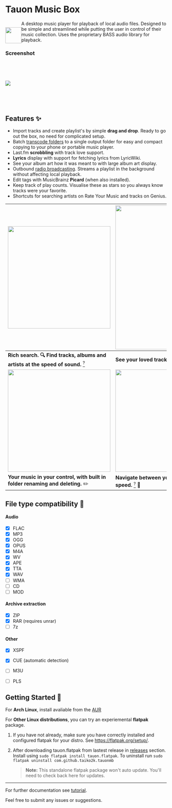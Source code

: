 # Tauon Music Box

<img src="https://user-images.githubusercontent.com/17271572/41101848-6ccf4ed0-6ab9-11e8-8ce8-7f62060b39c9.png" align="left" height="50px" hspace="0px" vspace="20px">

A desktop music player for playback of local audio files.
Designed to be simple and streamlined while putting the user in control of their music collection. Uses the proprietary BASS audio library for playback.

### Screenshot

<img src="https://user-images.githubusercontent.com/17271572/41158620-b1819762-6b7d-11e8-94b7-42a45c0b499b.jpg" hspace="0px" vspace="60px">


## Features :sparkles:

  - Import tracks and create playlist's by simple **drag and drop**. Ready to go out the box, no need for complicated setup.
  - Batch [transcode folders](https://github.com/Taiko2k/tauonmb/wiki/Transcoding-for-PMP-DAP-Smartphone) to a single output folder for easy and compact copying to your phone or portable music player.
  - Last.fm **scrobbling** with track love support.
  - **Lyrics** display with support for fetching lyrics from LyricWiki.
  - See your album art how it was meant to with large album art display.
  - Outbound [radio broadcasting](https://github.com/Taiko2k/tauonmb/wiki/Outbound-Broadcasting). Streams a playlist in the background without affecting local playback.
  - Edit tags with MusicBrainz **Picard** (when also installed).
  - Keep track of play counts. Visualise these as stars so you always know tracks were your favorite.
  - Shortcuts for searching artists on Rate Your Music and tracks on Genius.
  
  <img src="https://user-images.githubusercontent.com/17271572/43353750-94d68a0e-9293-11e8-9a80-bd15146f06eb.jpg" hspace="0px" vspace="0px" width="320"> | <img src="https://user-images.githubusercontent.com/17271572/40102029-768ed298-593d-11e8-9ec0-2d39873fd8a4.png" hspace="0px" vspace="0px" width="450"> | <img src="https://user-images.githubusercontent.com/17271572/43353964-d9725eec-9296-11e8-9a77-3de33040c9de.jpg" hspace="0px" vspace="0px" width="350">
  --- | --- | ---
  **Rich search. :mag: Find tracks, albums and artists at the speed of sound.** [<sup>?</sup>](https://github.com/Taiko2k/tauonmb/wiki/Find-and-Search) | **See your loved tracks, and your friends loves too!** :sparkling_heart: | **Download monitor. :doughnut: Import your downloaded music in one click!**
  <img src="https://user-images.githubusercontent.com/17271572/43353986-8719114e-9297-11e8-8028-adb9e5ad1247.jpg" hspace="0px" vspace="0px" width="320"> | <img src="https://user-images.githubusercontent.com/17271572/43353819-f9f2e580-9294-11e8-9e00-1921de2e6442.jpg" hspace="0px" vspace="0px" width="320"> | <img src="https://user-images.githubusercontent.com/17271572/43354043-e5e718d2-9298-11e8-8a6d-8539f5a8d56c.jpg" hspace="0px" vspace="0px" width="320">
  **Your music in your control, with built in folder renaming and deleting.** :pencil2: | **Navigate between your organised collections at lighting speed.** [<sup>?</sup>](https://github.com/Taiko2k/tauonmb/wiki/Category-Tags) :rocket: | **Jump in and out of the integrated album gallery.**

## File type compatibility :milky_way:

#### Audio

- [x] FLAC 
- [x] MP3
- [x] OGG
- [x] OPUS
- [x] M4A
- [x] WV
- [x] APE
- [x] TTA
- [x] WAV
- [ ] WMA
- [ ] CD
- [ ] MOD

#### Archive extraction

- [x] ZIP
- [x] RAR (requires unrar)
- [ ] 7z

#### Other

- [x] XSPF
- [x] CUE (automatic detection)
- [ ] M3U
- [ ] PLS


## Getting Started :dizzy:

For __Arch Linux__, install avaliable from the [AUR](https://aur.archlinux.org/packages/tauon-music-box/)  

For __Other Linux distributions__, you can try an experiemental **flatpak** package.
 
 1. If you have not already, make sure you have correctly installed and configured flatpak for your distro. See https://flatpak.org/setup/.
 
 2. After downloading tauon.flatpak from lastest release in [releases](https://github.com/Taiko2k/tauonmb/releases) section. Install using `sudo flatpak install tauon.flatpak`. To uninstall run `sudo flatpak uninstall com.github.taiko2k.tauonmb`
 
     >**Note:** This standalone flatpak package won't auto update. You'll need to check back here for updates.

___

For further documentation see [tutorial](https://github.com/Taiko2k/tauonmb/wiki/Basic-Use-Tutorial).

Feel free to submit any issues or suggestions.

